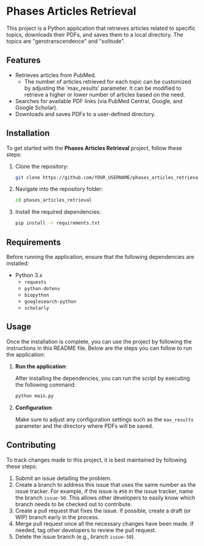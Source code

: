 # Phases Articles Retrieval

This project is a Python application that retrieves articles related to specific topics, downloads their PDFs, and saves them to a local directory. The topics are "gerotranscendence" and "solitude".

## Features

- Retrieves articles from PubMed.
    - The number of articles retrieved for each topic can be customized by adjusting the 'max_results' parameter. It can be modified to retrieve a higher or lower number of articles based on the need.
- Searches for available PDF links (via PubMed Central, Google, and Google Scholar).
- Downloads and saves PDFs to a user-defined directory.

## Installation

To get started with the **Phases Articles Retrieval** project, follow these steps:

1. Clone the repository:

    ```bash
    git clone https://github.com/YOUR_USERNAME/phases_articles_retrieval.git
    ```

2. Navigate into the repository folder:

    ```bash
    cd phases_articles_retrieval
    ```

3. Install the required dependencies:

    ```bash
    pip install -r requirements.txt
    ```

## Requirements

Before running the application, ensure that the following dependencies are installed:

- Python 3.x
    - `requests`
    - `python-dotenv`
    - `biopython`
    - `googlesearch-python`
    - `scholarly`

## Usage

Once the installation is complete, you can use the project by following the instructions in this README file. Below are the steps you can follow to run the application:

1. **Run the application**:

    After installing the dependencies, you can run the script by executing the following command:

    ```bash
    python main.py
    ```

2. **Configuration**:

    Make sure to adjust any configuration settings such as the `max_results` parameter and the directory where PDFs will be saved.


## Contributing

To track changes made to this project, it is best maintained by following these steps:

1. Submit an issue detailing the problem.
2. Create a branch to address this issue that uses the same number as the issue tracker. For example, if the issue is `#50` in the issue tracker, name the branch `issue-50`. This allows other developers to easily know which branch needs to be checked out to contribute.
3. Create a pull request that fixes the issue. If possible, create a draft (or WIP) branch early in the process.
4. Merge pull request once all the necessary changes have been made. If needed, tag other developers to review the pull request.
5. Delete the issue branch (e.g., branch `issue-50`).







 
